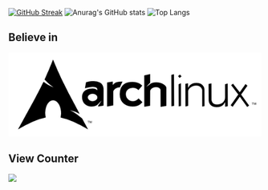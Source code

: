 
[![GitHub Streak](http://github-readme-streak-stats.herokuapp.com?user=Aur0nd&theme=blux&hide_border=true)](https://git.io/streak-stats) ![Anurag's GitHub stats](https://github-readme-stats.vercel.app/api?username=Aur0nd&count_private=true&hide=contribs,prs&show_icons=true&theme=blue-green) 
![Top Langs](https://github-readme-stats.vercel.app/api/top-langs/?username=Aur0nd&theme=blue-green&hide=css,JavaScript,html,TypeScript)
## Believe in
![Arch](arch.png)

## View Counter
<img src="https://komarev.com/ghpvc/?username=Aur0nd">
